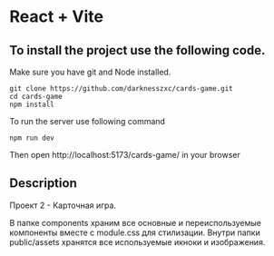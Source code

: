 # React + Vite 

## To install the project use the following code.

Make sure you have git and Node installed.

```shell
git clone https://github.com/darknesszxc/cards-game.git
cd cards-game
npm install
```

To run the server use following command

```shell
npm run dev
```

Then open http://localhost:5173/cards-game/ in your browser



## Description

Проект 2 - Карточная игра. 

В папке components храним все основные и переиспользуемые компоненты вместе с module.css для стилизации.
Внутри папки public/assets хранятся все используемые икноки и изображения.


